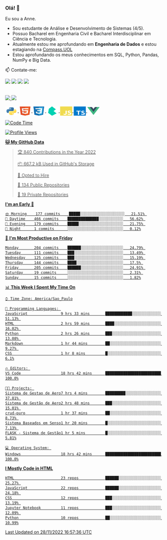 ### Olá! 👋
Eu sou a Anne. 
- Sou estudante de Análise e Desenvolvimento de Sistemas (4/5).
- Possuo Bacharel em Engenharia Civil e Bacharel Interdisciplinar em Ciência e Tecnologia.
- Atualmente estou me aprofundando em **Engenharia de Dados** e estou estagiando na [Compass.UOL](https://compass.uol/pt/home/) 
- Estou aprofundando os meus conhecimentos em SQL, Python, Pandas, NumPy e Big Data.

📫 Contate-me: 

<div>
<a href="https://www.instagram.com/annekarolinefc/" target="_blank"><img src="https://img.shields.io/badge/-Instagram-%23E4405F?style=for-the-badge&logo=instagram&logoColor=white" target="_blank"></a> 
<a href = "mailto:annekarolinefc@gmail.com"><img src="https://img.shields.io/badge/-Gmail-%23333?style=for-the-badge&logo=gmail&logoColor=white" target="_blank"></a>
<a href="https://www.linkedin.com/in/devannekarolinefc/" target="_blank"><img src="https://img.shields.io/badge/-LinkedIn-%230077B5?style=for-the-badge&logo=linkedin&logoColor=white" target="_blank"></a> 
<a href="https://api.whatsapp.com/send?phone=5533991375118&text=Ol%C3%A1%20Anne!%20" target="_blank"><img src="https://img.shields.io/badge/WhatsApp-25D366?style=for-the-badge&logo=whatsapp&logoColor=white" target="_blank"></a>
</div>

</br>

</br>
<div>
  <a href="https://github.com/annekarolinefc">
  <img height="180em" src="https://github-readme-stats.vercel.app/api?username=annekarolinefc&show_icons=true&theme=dracula&include_all_commits=true&count_private=true"/>
  <img height="180em" src="https://github-readme-stats.vercel.app/api/top-langs/?username=annekarolinefc&layout=compact&langs_count=7&theme=dracula"/>
</div>
  
  <div style="display: inline_block"><br>  
  <img align="center" alt="Anne-Python" height="30" width="40" src="https://raw.githubusercontent.com/devicons/devicon/master/icons/python/python-original.svg">
  <img align="center" alt="Anne-HTML" height="30" width="40" src="https://raw.githubusercontent.com/devicons/devicon/master/icons/html5/html5-original.svg">
  <img align="center" alt="Anne-CSS" height="30" width="40"
 src="https://raw.githubusercontent.com/devicons/devicon/master/icons/css3/css3-original.svg">
  <img align="center" alt="Anne-Bulma" height="30" width="40"
 src="https://github.com/devicons/devicon/blob/master/icons/bulma/bulma-plain.svg">
  <img align="center" alt="Anne-Js" height="30" width="40" src="https://raw.githubusercontent.com/devicons/devicon/master/icons/javascript/javascript-plain.svg">
    <img align="center" alt="Anne-Ts" height="30" width="40" src="https://github.com/devicons/devicon/blob/master/icons/typescript/typescript-original.svg">
      <img align="center" alt="Anne-Vue" height="30" width="40" src="https://github.com/devicons/devicon/blob/master/icons/vuejs/vuejs-original.svg">
</div>
<!--
  <img align="center" alt="Anne-An" height="30" width="40" src="https://github.com/devicons/devicon/blob/master/icons/angularjs/angularjs-original.svg">

-->
</br>
</br>
</br>
<!--START_SECTION:waka-->
![Code Time](http://img.shields.io/badge/Code%20Time-81%20hrs%2024%20mins-blue)

![Profile Views](http://img.shields.io/badge/Profile%20Views-0-blue)

**🐱 My GitHub Data** 

> 🏆 840 Contributions in the Year 2022
 > 
> 📦 667.2 kB Used in GitHub's Storage 
 > 
> 💼 Opted to Hire
 > 
> 📜 134 Public Repositories 
 > 
> 🔑 19 Private Repositories  
 > 
**I'm an Early 🐤** 

```text
🌞 Morning    177 commits    █████░░░░░░░░░░░░░░░░░░░░   21.51% 
🌇 Daytime    466 commits    ██████████████░░░░░░░░░░░   56.62% 
🌃 Evening    179 commits    █████░░░░░░░░░░░░░░░░░░░░   21.75% 
🌙 Night      1 commits      ░░░░░░░░░░░░░░░░░░░░░░░░░   0.12%

```
📅 **I'm Most Productive on Friday** 

```text
Monday       204 commits    ██████░░░░░░░░░░░░░░░░░░░   24.79% 
Tuesday      111 commits    ███░░░░░░░░░░░░░░░░░░░░░░   13.49% 
Wednesday    125 commits    ███░░░░░░░░░░░░░░░░░░░░░░   15.19% 
Thursday     144 commits    ████░░░░░░░░░░░░░░░░░░░░░   17.5% 
Friday       205 commits    ██████░░░░░░░░░░░░░░░░░░░   24.91% 
Saturday     19 commits     ░░░░░░░░░░░░░░░░░░░░░░░░░   2.31% 
Sunday       15 commits     ░░░░░░░░░░░░░░░░░░░░░░░░░   1.82%

```


📊 **This Week I Spent My Time On** 

```text
⌚︎ Time Zone: America/Sao_Paulo

💬 Programming Languages: 
JavaScript               9 hrs 33 mins       ████████████░░░░░░░░░░░░░   51.13% 
HTML                     2 hrs 59 mins       ████░░░░░░░░░░░░░░░░░░░░░   16.02% 
Python                   2 hrs 26 mins       ███░░░░░░░░░░░░░░░░░░░░░░   13.08% 
Markdown                 1 hr 44 mins        ██░░░░░░░░░░░░░░░░░░░░░░░   9.27% 
CSS                      1 hr 8 mins         █░░░░░░░░░░░░░░░░░░░░░░░░   6.1%

🔥 Editors: 
VS Code                  18 hrs 42 mins      █████████████████████████   100.0%

🐱‍💻 Projects: 
Sistema de Gestao de Aero7 hrs 4 mins        █████████░░░░░░░░░░░░░░░░   37.81% 
Sistema de Gestão de Aero2 hrs 48 mins       ███░░░░░░░░░░░░░░░░░░░░░░   15.01% 
crud-puro                1 hr 37 mins        ██░░░░░░░░░░░░░░░░░░░░░░░   8.73% 
Sistema Baseados em Senso1 hr 20 mins        █░░░░░░░░░░░░░░░░░░░░░░░░   7.13% 
FLASK - Sistema de Gestão1 hr 5 mins         █░░░░░░░░░░░░░░░░░░░░░░░░   5.81%

💻 Operating System: 
Windows                  18 hrs 42 mins      █████████████████████████   100.0%

```

**I Mostly Code in HTML** 

```text
HTML                     23 repos            ██████░░░░░░░░░░░░░░░░░░░   25.27% 
JavaScript               22 repos            ██████░░░░░░░░░░░░░░░░░░░   24.18% 
CSS                      12 repos            ███░░░░░░░░░░░░░░░░░░░░░░   13.19% 
Jupyter Notebook         11 repos            ███░░░░░░░░░░░░░░░░░░░░░░   12.09% 
Python                   10 repos            ██░░░░░░░░░░░░░░░░░░░░░░░   10.99%

```



 Last Updated on 28/11/2022 16:57:36 UTC
<!--END_SECTION:waka-->
  
